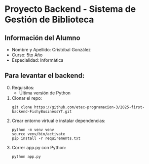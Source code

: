 # Proyecto Backend - Sistema de Gestión de Biblioteca

## Información del Alumno
- Nombre y Apellido: Cristóbal González
- Curso: 5to Año
- Especialidad: Informática

## Para levantar el backend:
0) Requisitos:
   - Última versión de Python
1) Clonar el repo:
   ```
   git clone https://github.com/etec-programacion-3/2025-first-backend-FishyBusinessYT.git
   ```
2) Crear entorno virtual e instalar dependencias:
   ```
   python -m venv venv
   source venv/bin/activate
   pip install -r requirements.txt
   ```
3) Correr app.py con Python:
   ```
   python app.py
   ```